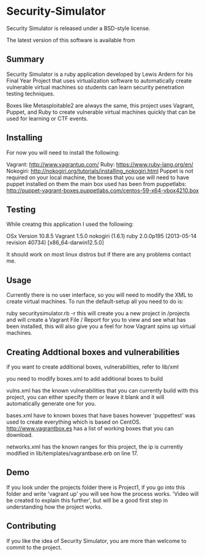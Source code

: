 
Security-Simulator 
==
Security Simulator is released under a BSD-style license. 

The latest version of this software is available from

Summary
--

Security Simulator is a ruby application developed by Lewis Ardern for his Final Year Project that uses virtualization software to automatically create vulnerable virtual machines so students can learn security penetration testing techniques. 

Boxes like Metasploitable2 are always the same, this project uses Vagrant, Puppet, and Ruby to create vulnerable virtual machines quickly that can be used for learning or CTF events. 

Installing
--
For now you will need to install the following:

Vagrant: http://www.vagrantup.com/
Ruby: https://www.ruby-lang.org/en/
Nokogiri: http://nokogiri.org/tutorials/installing_nokogiri.html
Puppet is not required on your local machine, the boxes that you use will need to have puppet installed on them the main box used has been from puppetlabs: http://puppet-vagrant-boxes.puppetlabs.com/centos-59-x64-vbox4210.box

Testing
--
While creatng this application I used the following:

OSx Version 10.8.5
Vagrant 1.5.0
nokogiri (1.6.1)
ruby 2.0.0p195 (2013-05-14 revision 40734) [x86_64-darwin12.5.0]

It should work on most linux distros but if there are any problems contact me.

Usage
--
Currently there is no user interface, so you will need to modify the XML to create virtual machines. To run the default-setup all you need to do is:

ruby securitysimulator.rb -r  this will create you a new project in /projects and will create a Vagrant File / Report for you to view and see what has been installed, this will also give you a feel for how Vagrant spins up virtual machines. 

Creating Addtional boxes and vulnerabilities
--

if you want to create additional boxes, vulnerabilities, refer to lib/xml

you need to modify boxes.xml to add additional boxes to build 

vulns.xml has the known vulnerabilities that you can currently build with this project, you can either specify them or leave it blank and it will automatically generate one for you.

bases.xml have to known boxes that have bases however 'puppettest' was used to create everything which is based on CentOS. http://www.vagrantbox.es has a list of working boxes that you can download.

networks.xml has the known ranges for this project, the ip is currently modified in lib/templates/vagrantbase.erb on line 17.

Demo
--
If you look under the projects folder there is Project1, if you go into this folder and write 'vagrant up' you will see how the process works. 'Video will be created to explain this further', but will be a good first step in understanding how the project works.

Contributing
--
If you like the idea of Security Simulator, you are more than welcome to commit to the project.

